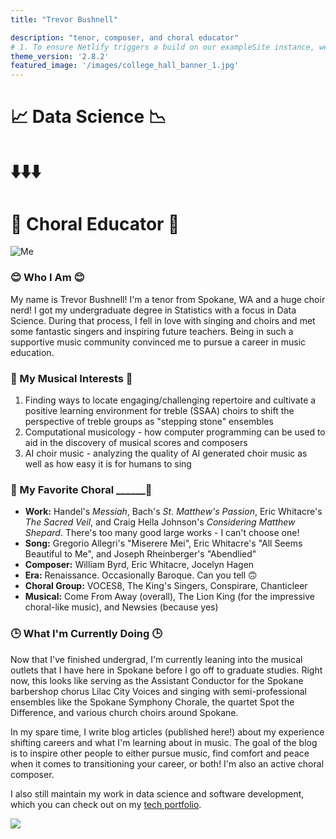 ```yaml
---
title: "Trevor Bushnell"

description: "tenor, composer, and choral educator"
# 1. To ensure Netlify triggers a build on our exampleSite instance, we need to change a file in the exampleSite directory.
theme_version: '2.8.2'
featured_image: '/images/college_hall_banner_1.jpg'
---
```



# :chart_with_upwards_trend: Data Science :chart_with_downwards_trend:

# ⬇️⬇️⬇️

# :musical_keyboard: Choral Educator :musical_score:   

![Me](/images/self_portrait_4.jpg)

### 😊 Who I Am 😊 

My name is Trevor Bushnell! I'm a tenor from Spokane, WA and a huge choir nerd! I got my undergraduate degree in Statistics with a focus in Data Science. During that process, I fell in love with singing and choirs and met some fantastic singers and inspiring future teachers. Being in such a supportive music community convinced me to pursue a career in music education. 

### :musical_score: My Musical Interests :musical_score:

1. Finding ways to locate engaging/challenging repertoire and cultivate a positive learning environment for treble (SSAA) choirs to shift the perspective of treble groups as "stepping stone" ensembles
1. Computational musicology - how computer programming can be used to aid in the discovery of musical scores and composers
1. AI choir music - analyzing the quality of AI generated choir music as well as how easy it is for humans to sing

### :musical_note: My Favorite Choral ______:musical_note:

* **Work:** Handel's *Messiah*, Bach's *St. Matthew's Passion*, Eric Whitacre's *The Sacred Veil*, and Craig Hella Johnson's *Considering Matthew Shepard*. There's too many good large works - I can't choose one!
* **Song:** Gregorio Allegri's "Miserere Mei", Eric Whitacre's "All Seems Beautiful to Me", and Joseph Rheinberger's "Abendlied"
* **Composer:** William Byrd, Eric Whitacre, Jocelyn Hagen
* **Era:** Renaissance. Occasionally Baroque. Can you tell :upside_down_face:
* **Choral Group:** VOCES8, The King's Singers, Conspirare, Chanticleer
* **Musical:** Come From Away (overall), The Lion King (for the impressive choral-like music), and Newsies (because yes)

### 🕒 What I'm Currently Doing 🕒

Now that I've finished undergrad, I'm currently leaning into the musical outlets that I have here in Spokane before I go off to graduate studies. Right now, this looks like serving as the Assistant Conductor for the Spokane barbershop chorus Lilac City Voices and singing with semi-professional ensembles like the Spokane Symphony Chorale, the quartet Spot the Difference, and various church choirs around Spokane.

In my spare time, I write blog articles (published here!) about my experience shifting careers and what I'm learning about in music. The goal of the blog is to inspire other people to either pursue music, find comfort and peace when it comes to transitioning your career, or both! I'm also an active choral composer.

I also still maintain my work in data science and software development, which you can check out on my [tech portfolio](https://trevorbushnell.com/tech-portfolio).

![](/images/myrtle_outside_2.jpg)
